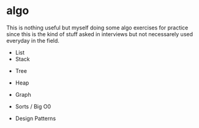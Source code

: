 algo
====

This is nothing useful but myself doing some algo exercises for practice since this
is the kind of stuff asked in interviews but not necessarely used everyday in the field.

* List
* Stack
- Tree
- Heap
- Graph

- Sorts / Big O0
- Design Patterns

